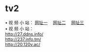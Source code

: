 # tv2
&#8226; 视 频 小 站：
<a href="http://27.ddns.info/" target="_blank">网址一</a>
　<a href="http://237.info.tm/" target="_blank">网址二</a>
　<a href="http://20.120v.ac/" target="_blank">网址三</a>
　<br />
&#8226; 视 频 小 站：<br />
  <a href="http://27.ddns.info/" target="_blank">http://27.ddns.info/</a><br />
  <a href="http://237.info.tm/" target="_blank">http://237.info.tm/</a><br />
<a href="http://20.120v.ac/" target="_blank">http://20.120v.ac/</a><br />
